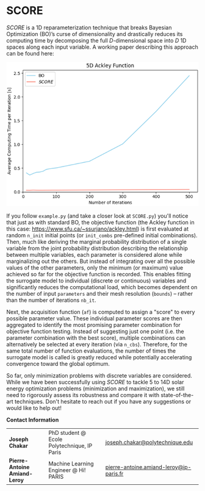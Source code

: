 # SCORE
$SCORE$ is a 1D reparameterization technique that breaks Bayesian Optimization (BO)’s curse of dimensionality and drastically reduces its computing time by decomposing the full $D$-dimensional space into $D$ 1D spaces along each input variable. A working paper describing this approach can be found here: 

<div align="center">
  
![Computing times of Bayesian Optimization and SCORE as a function of the number of iterations on the 5D Ackley function](figs/Figure_3.png)
  
<div align="left">
  
If you follow `example.py` (and take a closer look at `SCORE.py`) you'll notice that just as with standard BO, the objective function (the Ackley function in this case: https://www.sfu.ca/~ssurjano/ackley.html) is first evaluated at random `n_init` initial points (or `init_combs` pre-defined initial combinations). Then, much like deriving the marginal probability distribution of a single variable from the joint probability distribution describing the relationship between multiple variables, each parameter is considered alone while marginalizing out the others. But instead of integrating over all the possible values of the other parameters, only the minimum (or maximum) value achieved so far for the objective function is recorded. This enables fitting the surrogate model to individual (discrete or continuous) variables and significantly reduces the computational load, which becomes dependent on the number of input `parameters` and their mesh resolution (`bounds`) – rather than the number of iterations `nb_it`. 

Next, the acquisition function (`af`) is computed to assign a "score" to every possible parameter value. These individual parameter scores are then aggregated to identify the most promising parameter combination for objective function testing. Instead of suggesting just one point (i.e. the parameter combination with the best score), multiple combinations can alternatively be selected at every iteration (via `n_cbs`). Therefore, for the same total number of function evaluations, the number of times the surrogate model is called is greatly reduced while potentially accelerating convergence toward the global optimum.

So far, only minimization problems with discrete variables are considered. While we have been successfully using $SCORE$ to tackle 5 to 14D solar energy optimization problems (minimization and maximization), we still need to rigorously assess its robustness and compare it with state-of-the-art techniques. Don't hesitate to reach out if you have any suggestions or would like to help out!

**Contact Information**

|  |                                                                     |  |
| ------ |---------------------------------------------------------------------| ------ |
| **Joseph Chakar** | PhD student @ Ecole Polytechnique, IP Paris | joseph.chakar@polytechnique.edu |
| **Pierre-Antoine Amiand-Leroy** | Machine Learning Engineer @ Hi! PARIS | pierre-antoine.amiand-leroy@ip-paris.fr |
